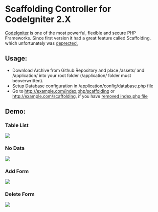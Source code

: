 Scaffolding Controller for CodeIgniter 2.X
===
[CodeIgniter](http://codeigniter.com) is one of the most powerful, flexible and secure PHP Frameworks. Since first version it had a great feature called Scaffolding, which unfortunately was [deprected.](http://codeigniter.com/user_guide/changelog.html)

Usage:
---

* Download Archive from Github Repository and place /assets/ and /application/ into your root folder (/application/ folder must beoverwritten). 
* Setup Database configuration in /application/config/database.php file
* Go to http://example.com/index.php/scaffolding or http://example.com/scaffolding, if you have [removed index.php file](http://codeigniter.com/user_guide/general/urls.html)

Demo: 
---
### Table List

![](https://github.com/Landish/Scaffolding-Controller-for-CodeIgniter-2.X/raw/master/assets/scaffolding/images/data/tables-list.jpg)

### No Data
![](https://github.com/Landish/Scaffolding-Controller-for-CodeIgniter-2.X/raw/master/assets/scaffolding/images/data/no-data.jpg)

### Add Form
![](https://github.com/Landish/Scaffolding-Controller-for-CodeIgniter-2.X/raw/master/assets/scaffolding/images/data/add-form.jpg)

### Delete Form
![](https://github.com/Landish/Scaffolding-Controller-for-CodeIgniter-2.X/raw/master/assets/scaffolding/images/data/delete.jpg)
